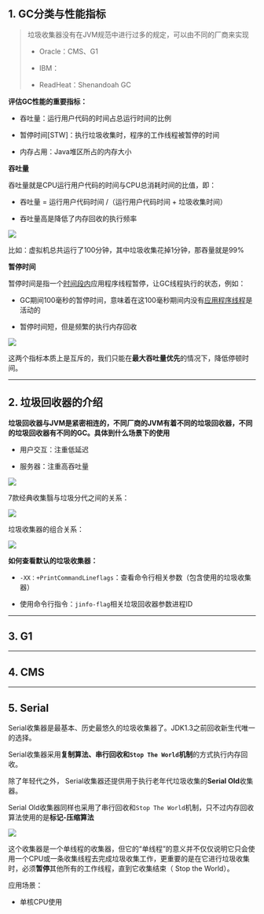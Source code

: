 ## 1. GC分类与性能指标

> 垃圾收集器没有在JVM规范中进行过多的规定，可以由不同的厂商来实现
> 
> - Oracle：CMS、G1
> 
> - IBM：
> 
> - ReadHeat：Shenandoah GC

**评估GC性能的重要指标：**

- 吞吐量：运行用户代码的时间占总运行时间的比例

- 暂停时间[STW]：执行垃圾收集时，程序的工作线程被暂停的时间

- 内存占用：Java堆区所占的内存大小

**吞吐量**

吞吐量就是CPU运行用户代码的时间与CPU总消耗时间的比值，即：

- 吞吐量 = 运行用户代码时间 /（运行用户代码时间 + 垃圾收集时间）

- 吞吐量高是降低了内存回收的执行频率

![](https://iqqcode-blog.oss-cn-beijing.aliyuncs.com/imgs01/20200804192638.png)

比如：虚拟机总共运行了100分钟，其中垃圾收集花掉1分钟，那吞量就是99%

**暂停时间**

暂停时间是指一个<u>时间段内</u>应用程序线程暂停，让GC线程执行的状态，例如：

- GC期间100毫秒的暂停时间，意味着在这100毫秒期间内没有<u>应用程序线程</u>是活动的

- 暂停时间短，但是频繁的执行内存回收

![](https://iqqcode-blog.oss-cn-beijing.aliyuncs.com/imgs01/20200804192657.png)

这两个指标本质上是互斥的，我们只能在**最大吞吐量优先**的情况下，降低停顿时间。

-----------------------

## 2. 垃圾回收器的介绍

**垃圾回收器与JVM是紧密相连的，不同厂商的JVM有着不同的垃圾回收器，不同的垃圾回收器有不同的GC。具体到什么场景下的使用**

- 用户交互：注重低延迟

- 服务器：注重高吞吐量

![](https://iqqcode-blog.oss-cn-beijing.aliyuncs.com/imgs01/20200804201806.png)

7款经典收集翳与垃圾分代之间的关系：

![](https://iqqcode-blog.oss-cn-beijing.aliyuncs.com/imgs01/20200804202525.png)

垃圾收集器的组合关系：

![](https://iqqcode-blog.oss-cn-beijing.aliyuncs.com/imgs01/20200804202830.png)

**如何查看默认的垃圾收集器：**

- `-XX：+PrintCommandLineflags`：查看命令行相关参数（包含使用的垃圾收集器）

- 使用命令行指令：`jinfo-flag`相关垃圾回收器参数进程ID

--------------------

## 3. G1

-----------------------

## 4. CMS

------------------------

## 5. Serial

Serial收集器是最基本、历史最悠久的垃圾收集器了。JDK1.3之前回收新生代唯一的选择。

Serial收集器采用**复制算法、串行回收和`Stop The World`机制**的方式执行内存回收。

除了年轻代之外， Serial收集器还提供用于执行老年代垃圾收集的**Serial Old**收集器。

Serial Old收集器同样也采用了串行回收和`Stop The World`机制，只不过内存回收算法使用的是**标记-压缩算法**

![](https://iqqcode-blog.oss-cn-beijing.aliyuncs.com/imgs01/20200804223007.png)

这个收集器是一个单线程的收集器，但它的“单线程”的意义并不仅仅说明它只会使用一个CPU或一条收集线程去完成垃圾收集工作，更重要的是在它进行垃圾收集时，必须**暂停**其他所有的工作线程，直到它收集结束（ Stop the World）。

应用场景：

- 单核CPU使用
